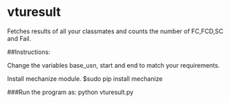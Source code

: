vturesult
=========

Fetches results of all your classmates and counts the number of FC,FCD,SC and Fail.


##Instructions:

Change the variables base_usn, start and end to match your requirements.

Install mechanize module. 
$sudo pip install mechanize


###Run the program as:
python vturesult.py